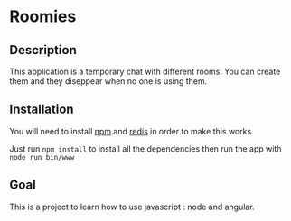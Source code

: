Roomies
=======

Description
-----------

This application is a temporary chat with different rooms. You can create them and they diseppear when no one is using them.
 
Installation
------------

You will need to install [npm](https://www.npmjs.org/) and [redis](http://redis.io) in order to make this works.

Just run `npm install` to install all the dependencies then run the app with `node run bin/www`


Goal
----

This is a project to learn how to use javascript : node and angular.